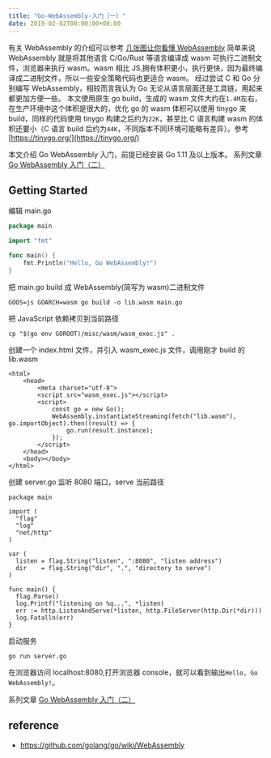 ```yaml
---
title: "Go-WebAssembly-入门（一）"
date: 2019-02-02T00:00:00+08:00
---
```


有关 WebAssembly 的介绍可以参考 [几张图让你看懂 WebAssembly](https://www.jianshu.com/p/bff8aa23fe4d)
简单来说 WebAssembly 就是将其他语言 C/Go/Rust 等语言编译成 wasm 可执行二进制文件，浏览器来执行 wasm。wasm 相比 JS,拥有体积更小，执行更快，因为最终编译成二进制文件，所以一些安全策略代码也更适合 wasm。
经过尝试 C 和 Go 分别编写 WebAssembly，相较而言我认为 Go 无论从语言层面还是工具链，用起来都更加方便一些。
本文使用原生 go build，生成的 wasm 文件大约在`1.4M`左右，在生产环境中这个体积是很大的，优化 go 的 wasm 体积可以使用 tinygo 来 build，同样的代码使用 tinygo 构建之后约为`22K`，甚至比 C 语言构建 wasm 的体积还要小（C 语言 build 后约为`44K`，不同版本不同环境可能略有差异）。参考[https://tinygo.org/](https://tinygo.org/)

本文介绍 Go WebAssembly 入门，前提已经安装 Go 1.11 及以上版本。
系列文章 [Go WebAssembly 入门（二）](https://www.jianshu.com/p/31f81255c367)

## Getting Started

编辑 main.go

```go
package main

import "fmt"

func main() {
	fmt.Println("Hello, Go WebAssembly!")
}
```

把 main.go build 成 WebAssembly(简写为 wasm)二进制文件

```
GOOS=js GOARCH=wasm go build -o lib.wasm main.go
```

把 JavaScript 依赖拷贝到当前路径

```
cp "$(go env GOROOT)/misc/wasm/wasm_exec.js" .
```

创建一个 index.html 文件，并引入 wasm_exec.js 文件，调用刚才 build 的 lib.wasm

```
<html>
	<head>
		<meta charset="utf-8">
		<script src="wasm_exec.js"></script>
		<script>
			const go = new Go();
			WebAssembly.instantiateStreaming(fetch("lib.wasm"), go.importObject).then((result) => {
				go.run(result.instance);
			});
		</script>
	</head>
	<body></body>
</html>
```

创建 server.go 监听 8080 端口，serve 当前路径

```
package main

import (
  "flag"
  "log"
  "net/http"
)

var (
  listen = flag.String("listen", ":8080", "listen address")
  dir    = flag.String("dir", ".", "directory to serve")
)

func main() {
  flag.Parse()
  log.Printf("listening on %q...", *listen)
  err := http.ListenAndServe(*listen, http.FileServer(http.Dir(*dir)))
  log.Fatalln(err)
}
```

启动服务

```
go run server.go
```

在浏览器访问 localhost:8080,打开浏览器 console，就可以看到输出`Hello, Go WebAssembly!`。

系列文章 [Go WebAssembly 入门（二）](https://www.jianshu.com/p/31f81255c367)

## reference

- https://github.com/golang/go/wiki/WebAssembly
